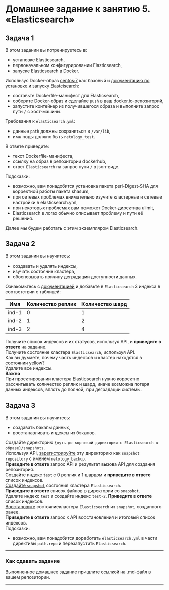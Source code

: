 # Домашнее задание к занятию 5. «Elasticsearch»
## Задача 1
В этом задании вы потренируетесь в:
- установке Elasticsearch,
- первоначальном конфигурировании Elasticsearch,
- запуске Elasticsearch в Docker.  

Используя Docker-образ [centos:7](https://hub.docker.com/_/centos) как базовый и
[документацию по установке и запуску Elastcisearch](https://www.elastic.co/guide/en/elasticsearch/reference/current/targz.html):
- составьте Dockerfile-манифест для Elasticsearch,
- соберите Docker-образ и сделайте `push` в ваш docker.io-репозиторий,
- запустите контейнер из получившегося образа и выполните запрос пути `/` c хост-машины.  

Требования к `elasticsearch.yml`:
- данные `path` должны сохраняться в `/var/lib`,
- имя ноды должно быть `netology_test`.  

В ответе приведите:
- текст Dockerfile-манифеста,
- ссылку на образ в репозитории dockerhub,
- ответ `Elasticsearch` на запрос пути `/` в json-виде.  

Подсказки:
- возможно, вам понадобится установка пакета perl-Digest-SHA для корректной работы пакета shasum,
- при сетевых проблемах внимательно изучите кластерные и сетевые настройки в elasticsearch.yml,
- при некоторых проблемах вам поможет Docker-директива ulimit,
- Elasticsearch в логах обычно описывает проблему и пути её решения.  

Далее мы будем работать с этим экземпляром Elasticsearch.
## Задача 2
В этом задании вы научитесь:
- создавать и удалять индексы,
- изучать состояние кластера,
- обосновывать причину деградации доступности данных.  

Ознакомьтесь с [документацией](https://www.elastic.co/guide/en/elasticsearch/reference/current/indices-create-index.html)
и добавьте в `Elasticsearch` 3 индекса в соответствии с таблицей:

| Имя   | Количество реплик | Количество шард |
|-------|-------------------|-----------------|
| ind-1 | 0                 | 1               |
| ind-2 | 1                 | 2               |
| ind-3 | 2                 | 4               |
Получите список индексов и их статусов, используя API, и **приведите в ответе** на задание.  
Получите состояние кластера `Elasticsearch`, используя API.  
Как вы думаете, почему часть индексов и кластер находятся в состоянии yellow?  
Удалите все индексы.  
**Важно**  
При проектировании кластера Elasticsearch нужно корректно рассчитывать количество реплик и шард, 
иначе возможна потеря данных индексов, вплоть до полной, при деградации системы.  
## Задача 3
В этом задании вы научитесь:
- создавать бэкапы данных,
- восстанавливать индексы из бэкапов.  

Создайте директорию `{путь до корневой директории с Elasticsearch в образе}/snapshots`.  
Используя API, [зарегистрируйте](https://www.elastic.co/guide/en/elasticsearch/reference/current/snapshots-register-repository.html#snapshots-register-repository) 
эту директорию как `snapshot repository` c именем `netology_backup`.    
**Приведите в ответе** запрос API и результат вызова API для создания репозитория.  
Создайте индекс `test` с 0 реплик и 1 шардом и **приведите в ответе** список индексов.  
[Создайте `snapshot`](https://www.elastic.co/guide/en/elasticsearch/reference/current/snapshots-take-snapshot.html) 
состояния кластера `Elasticsearch`.  
**Приведите в ответе** список файлов в директории со `snapshot`.  
Удалите индекс `test` и создайте индекс `test-2`. **Приведите в ответе** список индексов.  
[Восстановите](https://www.elastic.co/guide/en/elasticsearch/reference/current/snapshots-restore-snapshot.html) 
состояниекластера `Elasticsearch` из `snapshot`, созданного ранее.  
**Приведите в ответе** запрос к API восстановления и итоговый список индексов.  
Подсказки:
- возможно, вам понадобится доработать `elasticsearch.yml` в части директивы `path.repo` и перезапустить `Elasticsearch`.
---
### Как cдавать задание

Выполненное домашнее задание пришлите ссылкой на .md-файл в вашем репозитории.

---